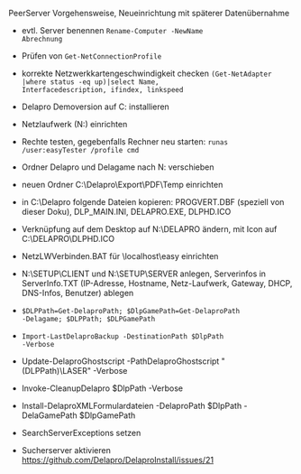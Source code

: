 PeerServer Vorgehensweise, Neueinrichtung mit späterer Datenübernahme

+ evtl. Server benennen <Code>Rename-Computer -NewName Abrechnung</Code>
+ Prüfen von <Code>Get-NetConnectionProfile</Code>
+ korrekte Netzwerkkartengeschwindigkeit checken <Code>(Get-NetAdapter |where status -eq up)|select Name, Interfacedescription, ifindex, linkspeed</Code>
+ Delapro Demoversion auf C: installieren
+ Netzlaufwerk (N:) einrichten
+ Rechte testen, gegebenfalls Rechner neu starten: <Code>runas /user:easyTester /profile cmd</Code>
+ Ordner Delapro und Delagame nach N: verschieben
+ neuen Ordner C:\Delapro\Export\PDF\Temp einrichten
+ in C:\Delapro folgende Dateien kopieren: PROGVERT.DBF (speziell von dieser Doku), DLP_MAIN.INI, DELAPRO.EXE, DLPHD.ICO
+ Verknüpfung auf dem Desktop auf N:\DELAPRO ändern, mit Icon auf C:\DELAPRO\DLPHD.ICO
+ NetzLWVerbinden.BAT für \\localhost\easy einrichten
+ N:\SETUP\CLIENT und N:\SETUP\SERVER anlegen, Serverinfos in ServerInfo.TXT (IP-Adresse, Hostname, Netz-Laufwerk, Gateway, DHCP, DNS-Infos, Benutzer) ablegen

+ <Code>$DLPPath=Get-DelaproPath; $DlpGamePath=Get-DelaproPath -Delagame; $DLPPath; $DLPGamePath</Code>
+ <Code>Import-LastDelaproBackup -DestinationPath $DlpPath -Verbose</Code>
+ Update-DelaproGhostscript -PathDelaproGhostscript "$($DLPPath)\LASER" -Verbose
+ Invoke-CleanupDelapro $DlpPath -Verbose
+ Install-DelaproXMLFormulardateien -DelaproPath $DlpPath -DelaGamePath $DlpGamePath
+ SearchServerExceptions setzen
+ Sucherserver aktivieren https://github.com/Delapro/DelaproInstall/issues/21
  
